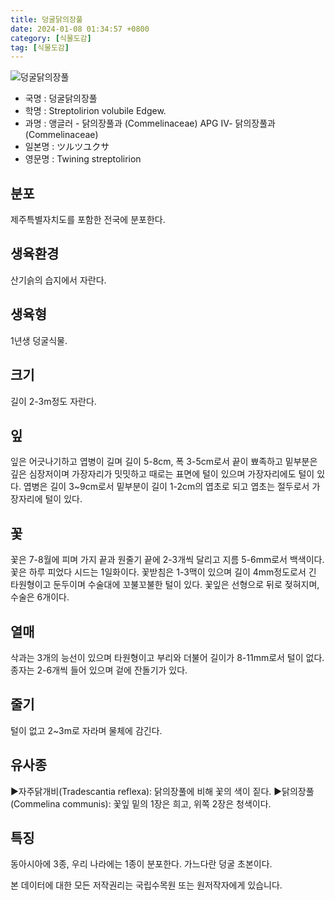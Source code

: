 ```yaml
---
title: 덩굴닭의장풀
date: 2024-01-08 01:34:57 +0800
category: [식물도감]
tag: [식물도감]
---
```




![덩굴닭의장풀](/fileUpload/plants/basic/Commelinaceae/Streptolirion/5840/1_th2.JPG)
- 국명 : 덩굴닭의장풀
- 학명 : Streptolirion volubile Edgew.
- 과명 : 앵글러 - 닭의장풀과 (Commelinaceae) APG Ⅳ- 닭의장풀과 (Commelinaceae)
- 일본명 : ツルツユクサ
- 영문명 : Twining streptolirion


## 분포
제주특별자치도를 포함한 전국에 분포한다.
## 생육환경
산기슭의 습지에서 자란다.
## 생육형
1년생 덩굴식물.
## 크기
길이 2-3m정도 자란다.
## 잎
잎은 어긋나기하고 엽병이 길며 길이 5-8cm, 폭 3-5cm로서 끝이 뾰족하고 밑부분은 깊은 심장저이며 가장자리가 밋밋하고 때로는 표면에 털이 있으며 가장자리에도 털이 있다. 엽병은 길이 3~9cm로서 밑부분이 길이 1-2cm의 엽초로 되고 엽초는 절두로서 가장자리에 털이 있다.
## 꽃
꽃은 7-8월에 피며 가지 끝과 원줄기 끝에 2-3개씩 달리고 지름 5-6mm로서 백색이다. 꽃은 하루 피었다 시드는 1일화이다. 꽃받침은 1-3맥이 있으며 길이 4mm정도로서 긴 타원형이고 둔두이며 수술대에 꼬불꼬불한 털이 있다. 꽃잎은 선형으로 뒤로 젖혀지며, 수술은 6개이다.
## 열매
삭과는 3개의 능선이 있으며 타원형이고 부리와 더불어 길이가 8-11mm로서 털이 없다. 종자는 2-6개씩 들어 있으며 겉에 잔돌기가 있다.
## 줄기
털이 없고 2~3m로 자라며 물체에 감긴다.
## 유사종
▶자주닭개비(Tradescantia reflexa): 닭의장풀에 비해 꽃의 색이 짙다.▶닭의장풀(Commelina communis): 꽃잎 밑의 1장은 희고, 위쪽 2장은 청색이다.
## 특징
동아시아에 3종, 우리 나라에는 1종이 분포한다. 가느다란 덩굴 초본이다.






본 데이터에 대한 모든 저작권리는 국립수목원 또는 원저작자에게 있습니다.
